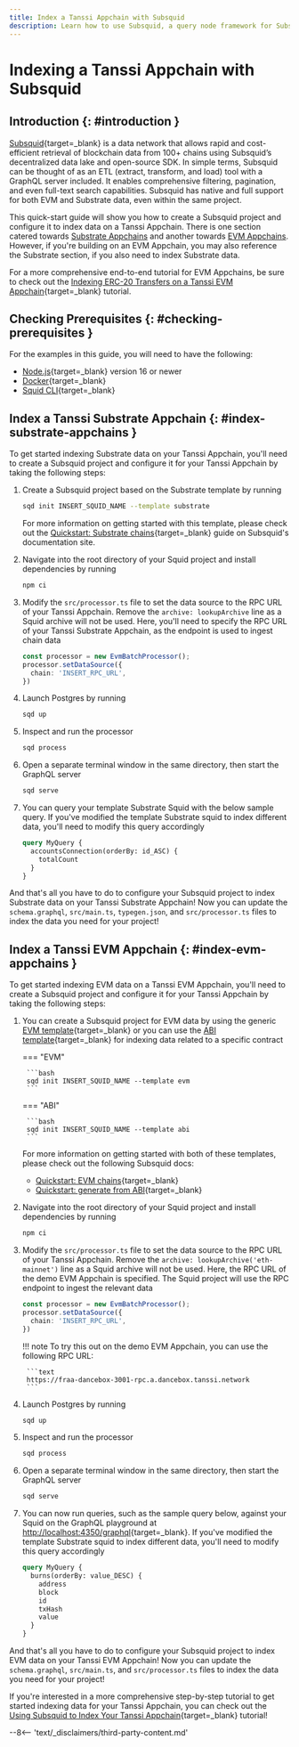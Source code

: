 ```yaml
---
title: Index a Tanssi Appchain with Subsquid
description: Learn how to use Subsquid, a query node framework for Substrate-based chains, to index and process data on a Tanssi EVM or Substrate Appchain.
---
```


# Indexing a Tanssi Appchain with Subsquid

## Introduction {: #introduction }

[Subsquid](https://subsquid.io){target=\_blank} is a data network that allows rapid and cost-efficient retrieval of blockchain data from 100+ chains using Subsquid’s decentralized data lake and open-source SDK. In simple terms, Subsquid can be thought of as an ETL (extract, transform, and load) tool with a GraphQL server included. It enables comprehensive filtering, pagination, and even full-text search capabilities. Subsquid has native and full support for both EVM and Substrate data, even within the same project.

This quick-start guide will show you how to create a Subsquid project and configure it to index data on a Tanssi Appchain. There is one section catered towards [Substrate Appchains](#index-substrate-appchains) and another towards [EVM Appchains](#index-evm-appchains). However, if you're building on an EVM Appchain, you may also reference the Substrate section, if you also need to index Substrate data.

For a more comprehensive end-to-end tutorial for EVM Appchains, be sure to check out the [Indexing ERC-20 Transfers on a Tanssi EVM Appchain](/dapp-developers/integrations/indexers/subsquid/erc20-transfers/){target=\_blank} tutorial.

## Checking Prerequisites {: #checking-prerequisites }

For the examples in this guide, you will need to have the following:

 - [Node.js](https://nodejs.org/en/download/){target=\_blank} version 16 or newer
 - [Docker](https://docs.docker.com/get-docker/){target=\_blank}
 - [Squid CLI](https://docs.subsquid.io/squid-cli/installation/){target=\_blank}

## Index a Tanssi Substrate Appchain {: #index-substrate-appchains }

To get started indexing Substrate data on your Tanssi Appchain, you'll need to create a Subsquid project and configure it for your Tanssi Appchain by taking the following steps:

1. Create a Subsquid project based on the Substrate template by running

    ```bash
    sqd init INSERT_SQUID_NAME --template substrate
    ```

    For more information on getting started with this template, please check out the [Quickstart: Substrate chains](https://docs.subsquid.io/quickstart/quickstart-substrate/){target=\_blank} guide on Subsquid's documentation site.

2. Navigate into the root directory of your Squid project and install dependencies by running

    ```bash
    npm ci
    ```

3. Modify the `src/processor.ts` file to set the data source to the RPC URL of your Tanssi Appchain. Remove the `archive: lookupArchive` line as a Squid archive will not be used. Here, you'll need to specify the RPC URL of your Tanssi Substrate Appchain, as the endpoint is used to ingest chain data

    ```ts
    const processor = new EvmBatchProcessor();
    processor.setDataSource({
      chain: 'INSERT_RPC_URL',
    })
    ```

4. Launch Postgres by running

    ```bash
    sqd up
    ```

5. Inspect and run the processor

    ```bash
    sqd process
    ```

6. Open a separate terminal window in the same directory, then start the GraphQL server

    ```bash
    sqd serve
    ```

7. You can query your template Substrate Squid with the below sample query. If you've modified the template Substrate squid to index different data, you'll need to modify this query accordingly

    ```graphql
    query MyQuery {
      accountsConnection(orderBy: id_ASC) {
        totalCount
      }
    }
    ```

And that's all you have to do to configure your Subsquid project to index Substrate data on your Tanssi Substrate Appchain! Now you can update the `schema.graphql`, `src/main.ts`, `typegen.json`, and `src/processor.ts` files to index the data you need for your project!

## Index a Tanssi EVM Appchain {: #index-evm-appchains }

To get started indexing EVM data on a Tanssi EVM Appchain, you'll need to create a Subsquid project and configure it for your Tanssi Appchain by taking the following steps:

1. You can create a Subsquid project for EVM data by using the generic [EVM template](https://github.com/subsquid-labs/squid-evm-template){target=\_blank} or you can use the [ABI template](https://github.com/subsquid-labs/squid-abi-template){target=\_blank} for indexing data related to a specific contract

    === "EVM"

        ```bash
        sqd init INSERT_SQUID_NAME --template evm
        ```

    === "ABI"

        ```bash
        sqd init INSERT_SQUID_NAME --template abi
        ```

    For more information on getting started with both of these templates, please check out the following Subsquid docs:

      - [Quickstart: EVM chains](https://docs.subsquid.io/quickstart/quickstart-ethereum/){target=\_blank}
      - [Quickstart: generate from ABI](https://docs.subsquid.io/quickstart/quickstart-abi/){target=\_blank}

2. Navigate into the root directory of your Squid project and install dependencies by running

    ```bash
    npm ci
    ```

3. Modify the `src/processor.ts` file to set the data source to the RPC URL of your Tanssi Appchain. Remove the `archive: lookupArchive('eth-mainnet')` line as a Squid archive will not be used. Here, the RPC URL of the demo EVM Appchain is specified. The Squid project will use the RPC endpoint to ingest the relevant data

    ```ts
    const processor = new EvmBatchProcessor();
    processor.setDataSource({
      chain: 'INSERT_RPC_URL',
    })
    ```

    !!! note
        To try this out on the demo EVM Appchain, you can use the following RPC URL:

        ```text
        https://fraa-dancebox-3001-rpc.a.dancebox.tanssi.network
        ```

4. Launch Postgres by running

    ```bash
    sqd up
    ```

5. Inspect and run the processor

    ```bash
    sqd process
    ```

6. Open a separate terminal window in the same directory, then start the GraphQL server

    ```bash
    sqd serve
    ```

7. You can now run queries, such as the sample query below, against your Squid on the GraphQL playground at [http://localhost:4350/graphql](http://localhost:4350/graphql){target=\_blank}. If you've modified the template Substrate squid to index different data, you'll need to modify this query accordingly

    ```graphql
    query MyQuery {
      burns(orderBy: value_DESC) {
        address
        block
        id
        txHash
        value
      }
    }
    ```

And that's all you have to do to configure your Subsquid project to index EVM data on your Tanssi EVM Appchain! Now you can update the `schema.graphql`, `src/main.ts`, and `src/processor.ts` files to index the data you need for your project!

If you're interested in a more comprehensive step-by-step tutorial to get started indexing data for your Tanssi Appchain, you can check out the [Using Subsquid to Index Your Tanssi Appchain](/dapp-developers/integrations/indexers/subsquid/erc20-transfers/){target=\_blank} tutorial!

--8<-- 'text/_disclaimers/third-party-content.md'
